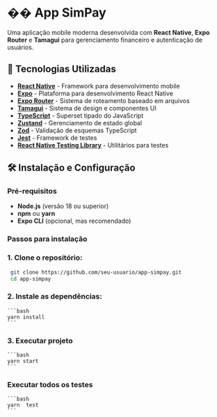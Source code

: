 # �� App SimPay

Uma aplicação mobile moderna desenvolvida com **React Native**, **Expo Router** e **Tamagui** para gerenciamento financeiro e autenticação de usuários.

## 🚀 Tecnologias Utilizadas

- **[React Native](https://reactnative.dev/)** - Framework para desenvolvimento mobile
- **[Expo](https://expo.dev/)** - Plataforma para desenvolvimento React Native
- **[Expo Router](https://docs.expo.dev/router/introduction/)** - Sistema de roteamento baseado em arquivos
- **[Tamagui](https://tamagui.dev/)** - Sistema de design e componentes UI
- **[TypeScript](https://www.typescriptlang.org/)** - Superset tipado do JavaScript
- **[Zustand](https://github.com/pmndrs/zustand)** - Gerenciamento de estado global
- **[Zod](https://zod.dev/)** - Validação de esquemas TypeScript
- **[Jest](https://jestjs.io/)** - Framework de testes
- **[React Native Testing Library](https://callstack.github.io/react-native-testing-library/)** - Utilitários para testes

## 🛠️ Instalação e Configuração

### Pré-requisitos

- **Node.js** (versão 18 ou superior)
- **npm** ou **yarn**
- **Expo CLI** (opcional, mas recomendado)

### Passos para instalação

### 1. **Clone o repositório:**
   ```bash
    git clone https://github.com/seu-usuario/app-simpay.git
    cd app-simpay
   ```
### 2. **Instale as dependências:**

    ```bash
    yarn install
    ```

### 3. Executar projeto
    ```bash
    yarn start
    ```

### Executar todos os testes
    ```bash
    yarn  test
    ```
